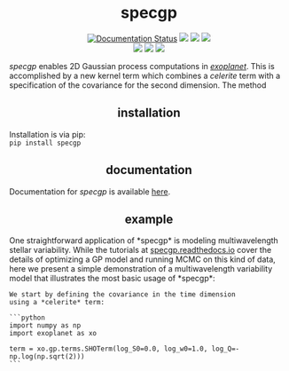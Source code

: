 <h1 align="center">
  specgp
</h1>
<p align="center">
    <a href='https://specgp.readthedocs.io/en/latest/?badge=latest'>
        <img src='https://readthedocs.org/projects/specgp/badge/?version=latest' alt='Documentation Status' /></a>
    <a href="https://travis-ci.com/github/tagordon/specgp">
        <img src="https://travis-ci.com/tagordon/specgp.svg?branch=master"></a>
    <a href="https://github.com/tagordon/specgp/blob/master/LICENSE">
        <img src="https://img.shields.io/badge/license-MIT-blue.svg?style=flat"></a>
    <a href="https://arxiv.org/abs/2007.05799">
        <img src="https://img.shields.io/badge/arXiv-2007.05799-b31b1b.svg?style=flat"></a>
    </br>
    <a href="https://github.com/exoplanet-dev/exoplanet">
        <img src="https://img.shields.io/badge/powered_by-exoplanet-FE4365.svg?style=flat"></a>
    <a href="https://github.com/dfm/celerite">
        <img src="https://img.shields.io/badge/powered_by-celerite-FE4365.svg?style=flat"></a>
    <a href="https://github.com/pymc-devs/pymc3">
        <img src="https://img.shields.io/badge/powered_by-pymc3-FE4365.svg?style=flat"></a>
</p>
<p>
    <em>specgp</em> enables 2D Gaussian process computations in <a href="https://github.com/exoplanet-dev/exoplanet.git"><em>exoplanet</em></a>. This is accomplished by a new kernel term which combines 
    a <em>celerite</em> term with a specification of the covariance for the second dimension. The 
    method     
</p>

<h2 align="center">
    installation
</h2>
<p>
    Installation is via pip:
    </br>
    <code>pip install specgp</code>
</p>
<h2 align="center">
    documentation
</h2>
<p>
    Documentation for <em>specgp</em> is available <a href="https://specgp.readthedocs.io">here</a>.
</p>
<h2 align="center">
    example
</h2>
<p>
    One straightforward application of *specgp* is modeling multiwavelength 
    stellar variability. While the tutorials at 
    <a href="https://specgp.readthedocs.io">specgp.readthedocs.io</a> cover 
    the details of optimizing a GP model and running MCMC on this kind 
    of data, here we present a simple demonstration of a multiwavelength 
    variability model that illustrates the most basic usage of *specgp*:
    
    We start by defining the covariance in the time dimension 
    using a *celerite* term:
    
    ```python
    import numpy as np
    import exoplanet as xo

    term = xo.gp.terms.SHOTerm(log_S0=0.0, log_w0=1.0, log_Q=-np.log(np.sqrt(2)))
    ```
</p>